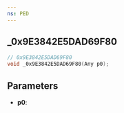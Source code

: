 ```yaml
---
ns: PED
---
```

## _0x9E3842E5DAD69F80

```c
// 0x9E3842E5DAD69F80
void _0x9E3842E5DAD69F80(Any p0);
```

## Parameters
* **p0**:
